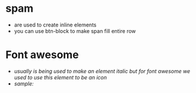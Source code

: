 





# spam
* are used to create inline elements
* you can use btn-block to make span fill entire row

# Font awesome
* <i> usually is being used to make an element italic but for font awesome we used to use this element to be an icon
* sample: <i class="fa fa-info-circle"></i>









